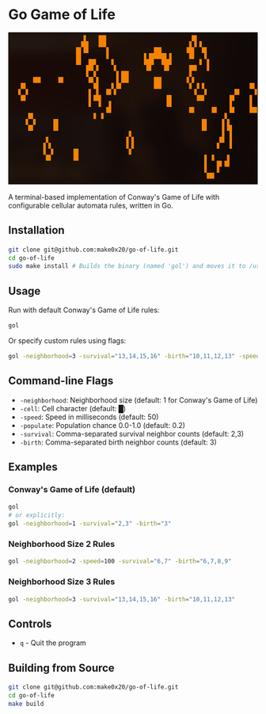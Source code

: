 # Go Game of Life

![Screenshot](assets/screenshot.jpg)

A terminal-based implementation of Conway's Game of Life with configurable cellular automata rules, written in Go.

## Installation

```bash
git clone git@github.com:make0x20/go-of-life.git
cd go-of-life
sudo make install # Builds the binary (named 'gol') and moves it to /usr/bin folder
```

## Usage

Run with default Conway's Game of Life rules:
```bash
gol
```

Or specify custom rules using flags:
```bash
gol -neighborhood=3 -survival="13,14,15,16" -birth="10,11,12,13" -speed=100
```

## Command-line Flags

- `-neighborhood`: Neighborhood size (default: 1 for Conway's Game of Life)
- `-cell`: Cell character (default: █)
- `-speed`: Speed in milliseconds (default: 50)
- `-populate`: Population chance 0.0-1.0 (default: 0.2)
- `-survival`: Comma-separated survival neighbor counts (default: 2,3)
- `-birth`: Comma-separated birth neighbor counts (default: 3)

## Examples

### Conway's Game of Life (default)
```bash
gol
# or explicitly:
gol -neighborhood=1 -survival="2,3" -birth="3"
```

### Neighborhood Size 2 Rules
```bash
gol -neighborhood=2 -speed=100 -survival="6,7" -birth="6,7,8,9"
```

### Neighborhood Size 3 Rules
```bash
gol -neighborhood=3 -survival="13,14,15,16" -birth="10,11,12,13"
```

## Controls

- `q` - Quit the program

## Building from Source

```bash
git clone git@github.com:make0x20/go-of-life.git
cd go-of-life
make build
```
